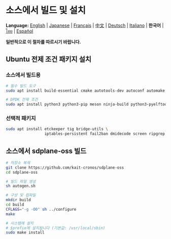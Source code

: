 # 소스에서 빌드 및 설치

**Language:** [English](../en/build-install-source.md) | [Japanese](../ja/build-install-source.md) | [Français](../fr/build-install-source.md) | [中文](../zh/build-install-source.md) | [Deutsch](../de/build-install-source.md) | [Italiano](../it/build-install-source.md) | **한국어** | [ไทย](../th/build-install-source.md) | [Español](../es/build-install-source.md)

**일반적으로 이 절차를 따르시기 바랍니다.**

## Ubuntu 전제 조건 패키지 설치

### 소스에서 빌드용
```bash
# 필수 빌드 도구
sudo apt install build-essential cmake autotools-dev autoconf automake libtool pkg-config

# DPDK 전제 조건
sudo apt install python3 python3-pip meson ninja-build python3-pyelftools libnuma-dev pkgconf
```

### 선택적 패키지
```bash
sudo apt install etckeeper tig bridge-utils \
                 iptables-persistent fail2ban dmidecode screen ripgrep
```

## 소스에서 sdplane-oss 빌드

```bash
# 저장소 복제
git clone https://github.com/kait-cronos/sdplane-oss
cd sdplane-oss

# 빌드 파일 생성
sh autogen.sh

# 구성 및 컴파일
mkdir build
cd build
CFLAGS="-g -O0" sh ../configure
make

# 시스템에 설치
# $prefix에 설치됩니다 (기본값: /usr/local/sbin)
sudo make install
```